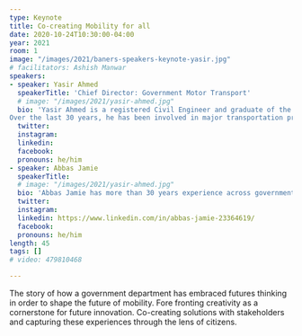 ```yaml
---
type: Keynote
title: Co-creating Mobility for all
date: 2020-10-24T10:30:00-04:00
year: 2021
room: 1
image: "/images/2021/baners-speakers-keynote-yasir.jpg"
# facilitators: Ashish Manwar
speakers:
- speaker: Yasir Ahmed
  speakerTitle: 'Chief Director: Government Motor Transport'
  # image: "/images/2021/yasir-ahmed.jpg"
  bio: 'Yasir Ahmed is a registered Civil Engineer and graduate of the University of Cape Town.
Over the last 30 years, he has been involved in major transportation projects in both the public and private sectors. He currently holds the position as Chief Director of the Government Motor Transport(GMT) Trading Entity in the Western Cape’s Department of Transport and Public Works in South Africa. Over the last 18 months he has been driving a futures strategy at GMT that has pivoted the entity from being an efficient fleet management business to one that is wanting to shape the future of mobility.'
  twitter: 
  instagram: 
  linkedin: 
  facebook: 
  pronouns: he/him
- speaker: Abbas Jamie
  speakerTitle: 
  # image: "/images/2021/yasir-ahmed.jpg"
  bio: 'Abbas Jamie has more than 30 years experience across government and private sector and has a broad range of qualifications across Engineering, Business, Futures Studies, Design Thinking and Project Management. He is currently co-creating the future with the University of Cape Town, the Western Cape Department of Transport and Public Works and the APRM at the African Union.'
  twitter: 
  instagram: 
  linkedin: https://www.linkedin.com/in/abbas-jamie-23364619/
  facebook: 
  pronouns: he/him
length: 45
tags: []
# video: 479810468

---
```


The story of how a government department has embraced futures thinking in order to shape the future of mobility. Fore fronting creativity as a cornerstone for future innovation. Co-creating solutions with stakeholders and capturing these experiences through the lens of citizens.
